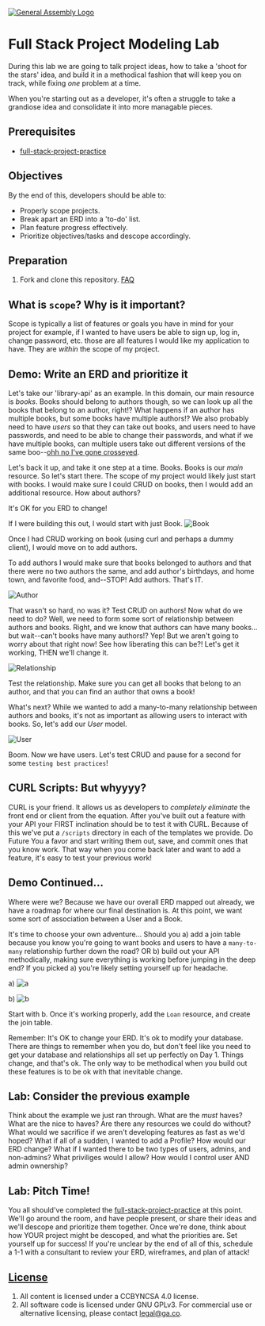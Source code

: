 [![General Assembly Logo](https://camo.githubusercontent.com/1a91b05b8f4d44b5bbfb83abac2b0996d8e26c92/687474703a2f2f692e696d6775722e636f6d2f6b6538555354712e706e67)](https://generalassemb.ly/education/web-development-immersive)

# Full Stack Project Modeling Lab

During this lab we are going to talk project ideas, how to take a 'shoot for
the stars' idea, and build it in a methodical fashion that will keep you on
track, while fixing *one* problem at a time.

When you're starting out as a developer, it's often a struggle to take a
grandiose idea and consolidate it into more managable pieces.

## Prerequisites

-   [full-stack-project-practice](https://github.com/ga-wdi-boston/full-stack-project-practice)

## Objectives

By the end of this, developers should be able to:

-   Properly scope projects.
-   Break apart an ERD into a 'to-do' list.
-   Plan feature progress effectively.
-   Prioritize objectives/tasks and descope accordingly.

## Preparation

1.  Fork and clone this repository.
 [FAQ](https://github.com/ga-wdi-boston/meta/wiki/ForkAndClone)

## What is `scope`? Why is it important?

Scope is typically a list of features or goals you have in mind for your
project for example, if I wanted to have users be able to sign up, log in,
change password, etc. those are all features I would like my application to have. They are *within* the scope of my project.

## Demo: Write an ERD and prioritize it

Let's take our 'library-api' as an example. In this domain, our main resource
is *books*. Books should belong to authors though, so we can look up all the
books that belong to an author, right!? What happens if an author has multiple
books, but some books have multiple authors!? We also probably need to have
*users* so that they can take out books, and users need to have passwords, and
need to be able to change their passwords, and what if we have multiple books,
can multiple users take out different versions of the same boo--[ohh no I've gone crosseyed](http://i.imgur.com/a7Yyjg8.gif).

Let's back it up, and take it one step at a time. Books. Books is our *main*
resource. So let's start there. The scope of my project would likely just start
with books. I would make sure I could CRUD on books, then I would add an
additional resource. How about authors?

It's OK for you ERD to change!

If I were building this out, I would start with just Book. ![Book](http://i.imgur.com/N1npKUD.png)

Once I had CRUD working on book (using curl and perhaps a dummy client), I
would move on to add authors.

To add authors I would make sure that books belonged to authors and that there
were no two authors the same, and add author's birthdays, and home town, and
favorite food, and--STOP! Add authors. That's IT.

![Author](http://i.imgur.com/lTnGitd.png)

That wasn't so hard, no was it? Test CRUD on authors! Now what do we need to
do? Well, we need to form some sort of relationship between authors and books.
Right, and we know that authors can have many books... but wait--can't books
have many authors!? Yep! But we aren't going to worry about that right now!
See how liberating this can be?! Let's get it working, THEN we'll change it.

![Relationship](http://i.imgur.com/vfWHyT6.png)

Test the relationship. Make sure you can get all books that belong to an
author, and that you can find an author that owns a book!

What's next? While we wanted to add a many-to-many relationship between authors
and books, it's not as important as allowing users to interact with books. So,
let's add our *User* model.

![User](http://i.imgur.com/sYjRXbz.png)

Boom. Now we have users. Let's test CRUD and pause for a second for some
`testing best practices`!

## CURL Scripts: But whyyyy?

CURL is your friend. It allows us as developers to *completely eliminate* the
front end or client from the equation. After you've built out a feature with
your API your FIRST inclination should be to test it with CURL. Because of this
we've put a `/scripts` directory in each of the templates we provide. Do
Future You a favor and start writing them out, save, and commit ones that you
know work. That way when you come back later and want to add a feature, it's
easy to test your previous work!

## Demo Continued...

Where were we? Because we have our overall ERD mapped out already, we have a
roadmap for where our final destination is. At this point, we want some sort of
association between a User and a Book.

It's time to choose your own adventure... Should you a) add a join table
because you know you're going to want books and users to have a `many-to-many`
relationship further down the road? OR b) build out your API methodically,
making sure everything is working before jumping in the deep end? If you picked
a) you're likely setting yourself up for headache.

a) ![a](http://i.imgur.com/4CPYxty.png)

b) ![b](http://i.imgur.com/XshAB3u.png)

Start with b. Once it's working properly, add the `Loan` resource, and create
the join table.

Remember: It's OK to change your ERD. It's ok to modify your database. There
are things to remember when you do, but don't feel like you need to get your
database and relationships all set up perfectly on Day 1. Things change, and
that's ok. The only way to be methodical when you build out these features is
to be ok with that inevitable change.

## Lab: Consider the previous example

Think about the example we just ran through. What are the *must* haves? What
are the nice to haves? Are there any resources we could do without? What would
we sacrifice if we aren't developing features as fast as we'd hoped? What if
all of a sudden, I wanted to add a Profile? How would our ERD change? What if
I wanted there to be two types of users, admins, and non-admins? What
priviliges would I allow? How would I control user AND admin ownership?

## Lab: Pitch Time!

You all should've completed the [full-stack-project-practice](https://github.com/ga-wdi-boston/full-stack-project-practice) at this point. We'll go around the room, and have people present,
or share their ideas and we'll descope and prioritize them together. Once we're
done, think about how YOUR project might be descoped, and what the priorities
are. Set yourself up for success! If you're unclear by the end of all of this,
schedule a 1-1 with a consultant to review your ERD, wireframes, and plan of
attack!

## [License](LICENSE)

1.  All content is licensed under a CC­BY­NC­SA 4.0 license.
1.  All software code is licensed under GNU GPLv3. For commercial use or
    alternative licensing, please contact legal@ga.co.
